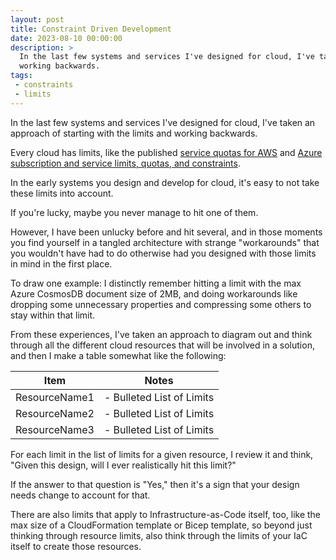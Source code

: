 ```yaml
---
layout: post
title: Constraint Driven Development
date: 2023-08-10 00:00:00
description: >
  In the last few systems and services I've designed for cloud, I've taken an approach of starting with the limits and
  working backwards.
tags:
 - constraints
 - limits
---
```


In the last few systems and services I've designed for cloud, I've taken an approach of starting with the limits and
working backwards.

Every cloud has limits, like the published
[service quotas for AWS](https://docs.aws.amazon.com/general/latest/gr/aws_service_limits.html) and
[Azure subscription and service limits, quotas, and constraints](https://learn.microsoft.com/en-us/azure/azure-resource-manager/management/azure-subscription-service-limits).

In the early systems you design and develop for cloud, it's easy to not take these limits into account.

If you're lucky, maybe you never manage to hit one of them.

However, I have been unlucky before and hit several, and in those moments you find yourself in a tangled architecture
with strange "workarounds" that you wouldn't have had to do otherwise had you designed with those limits in mind in the
first place.

To draw one example: I distinctly remember hitting a limit with the max Azure CosmosDB document size of 2MB, and doing
workarounds like dropping some unnecessary properties and compressing some others to stay within that limit.

From these experiences, I've taken an approach to diagram out and think through all the different cloud resources that
will be involved in a solution, and then I make a table somewhat like the following:

| Item            | Notes                     |
| --------------- | ------------------------- |
| ResourceName1   | - Bulleted List of Limits |
| ResourceName2   | - Bulleted List of Limits |
| ResourceName3   | - Bulleted List of Limits |

For each limit in the list of limits for a given resource, I review it and think, "Given this design, will I ever
realistically hit this limit?"

If the answer to that question is "Yes," then it's a sign that your design needs change to account for that.

There are also limits that apply to Infrastructure-as-Code itself, too, like the max size of a CloudFormation template
or Bicep template, so beyond just thinking through resource limits, also think through the limits of your IaC itself to
create those resources.
